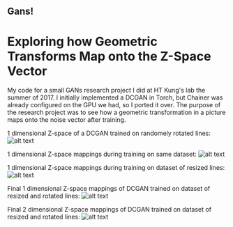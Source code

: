 ## Gans!
# Exploring how Geometric Transforms Map onto the Z-Space Vector

My code for a small GANs research project I did at HT Kung's lab the summer of 2017. I initially implemented a DCGAN in Torch, but Chainer was already configured on the GPU we had, so I ported it over. The purpose of the research project was to see how a geometric transformation in a picture maps onto the noise vector after training. 

1 dimensional Z-space of a DCGAN trained on randomely rotated lines:
![alt text](https://raw.githubusercontent.com/thesiti92/gans/blob/master/sample_pics/1d_100e.png)

1 dimensional Z-space mappings during training on same dataset:
![alt text](https://raw.githubusercontent.com/thesiti92/gans/blob/master/sample_pics/1d_100e_progression.png)

1 dimensional Z-space mappings during training on dataset of resized lines:
![alt text](https://raw.githubusercontent.com/thesiti92/gans/blob/master/sample_pics/1d_100e_length.png)

Final 1 dimensional Z-space mappings of DCGAN trained on dataset of resized and rotated lines:
![alt text](https://raw.githubusercontent.com/thesiti92/gans/blob/master/sample_pics/1d_100e_2transforms.png)

Final 2 dimensional Z-space mappings of DCGAN trained on dataset of resized and rotated lines:
![alt text](https://raw.githubusercontent.com/thesiti92/gans/blob/master/sample_pics/2d_100e_both.png)
